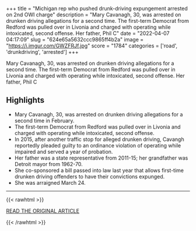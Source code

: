 +++
title = "Michigan rep who pushed drunk-driving expungement arrested on 2nd OWI charge"
description = "Mary Cavanagh, 30, was arrested on drunken driving allegations for a second time. The first-term Democrat from Redford was pulled over in Livonia and charged with operating while intoxicated, second offense. Her father, Phil C"
date = "2022-04-07 04:17:09"
slug = "624e65a5632ccc9865ff4b2a"
image = "https://i.imgur.com/GWZFRJf.jpg"
score = "1784"
categories = ['road', 'drunkdriving', 'arrested']
+++

Mary Cavanagh, 30, was arrested on drunken driving allegations for a second time. The first-term Democrat from Redford was pulled over in Livonia and charged with operating while intoxicated, second offense. Her father, Phil C

## Highlights

- Mary Cavanagh, 30, was arrested on drunken driving allegations for a second time in February.
- The first-term Democrat from Redford was pulled over in Livonia and charged with operating while intoxicated, second offense.
- In 2015, after another traffic stop for alleged drunken driving, Cavangh reportedly pleaded guilty to an ordinance violation of operating while impaired and served a year of probation.
- Her father was a state representative from 2011-15; her grandfather was Detroit mayor from 1962-70.
- She co-sponsored a bill passed into law last year that allows first-time drunken driving offenders to have their convictions expunged.
- She was arraigned March 24.

---

{{< rawhtml >}}
  <p class="article-category">
    <a target="_blank" href="https://www.deadlinedetroit.com/articles/30265/michigan_rep_who_pushed_drunk-driving_expungement_arrested_on_2nd_owi_charge">READ THE ORIGINAL ARTICLE</a>
  </p>
{{< /rawhtml >}}

